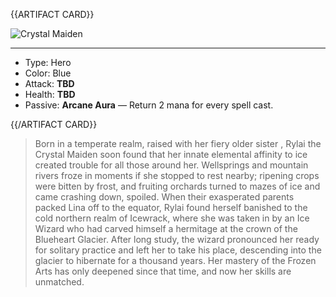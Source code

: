 {{ARTIFACT CARD}}

<!-- Card image goes here. -->

![Crystal Maiden](https://i.imgur.com/LFo73iW.jpg)

---

<!-- Card description goes here. -->

* Type: Hero
* Color: Blue
* Attack: **TBD**
* Health: **TBD**
* Passive: **Arcane Aura** — Return 2 mana for every spell cast.

{{/ARTIFACT CARD}}

> Born in a temperate realm, raised with her fiery older sister , Rylai the Crystal Maiden soon found that her innate elemental affinity to ice created trouble for all those around her. Wellsprings and mountain rivers froze in moments if she stopped to rest nearby; ripening crops were bitten by frost, and fruiting orchards turned to mazes of ice and came crashing down, spoiled. When their exasperated parents packed Lina off to the equator, Rylai found herself banished to the cold northern realm of Icewrack, where she was taken in by an Ice Wizard who had carved himself a hermitage at the crown of the Blueheart Glacier. After long study, the wizard pronounced her ready for solitary practice and left her to take his place, descending into the glacier to hibernate for a thousand years. Her mastery of the Frozen Arts has only deepened since that time, and now her skills are unmatched.
